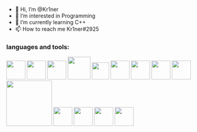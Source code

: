 - 👋 Hi, I’m @Kr1ner
- 👀 I’m interested in Programming
- 🌱 I’m currently learning C++
- 📫 How to reach me Kr1ner#2925


### languages and tools:
<p width="fit-content" display="flex" float="left">
        <img margin-left="5px" src=https://github.com/Kr1ner/Kr1ner/assets/47250537/df966a97-b241-46e7-9336-63970cc2a807 width=50>
        <img margin-left="5px" src=https://upload.wikimedia.org/wikipedia/commons/thumb/1/18/ISO_C%2B%2B_Logo.svg/1822px-ISO_C%2B%2B_Logo.svg.png width=50>
        <img margin-left="5px" src=https://seeklogo.com/images/C/c-sharp-c-logo-02F17714BA-seeklogo.com.png width=50>
        <img margin-left="5px" src=https://upload.wikimedia.org/wikipedia/commons/thumb/6/61/HTML5_logo_and_wordmark.svg/2048px-HTML5_logo_and_wordmark.svg.png width=60>
        <img margin-left="5px" src=https://upload.wikimedia.org/wikipedia/commons/thumb/d/d5/CSS3_logo_and_wordmark.svg/1200px-CSS3_logo_and_wordmark.svg.png width=45>
        <img margin-left="5px" src=https://upload.wikimedia.org/wikipedia/commons/thumb/6/6a/JavaScript-logo.png/800px-JavaScript-logo.png width=50>
        <img margin-left="5px" src=https://upload.wikimedia.org/wikipedia/commons/thumb/a/a7/React-icon.svg/2300px-React-icon.svg.png width=50>
        <img margin-left="5px" src=https://upload.wikimedia.org/wikipedia/commons/thumb/d/d5/Tailwind_CSS_Logo.svg/2048px-Tailwind_CSS_Logo.svg.png width=50>
        <img margin-left="5px" src=https://upload.wikimedia.org/wikipedia/commons/thumb/0/0a/Python.svg/1200px-Python.svg.png width=50>
        <img margin-left="5px" src=https://upload.wikimedia.org/wikipedia/commons/thumb/c/c4/Unity_2021.svg/1200px-Unity_2021.svg.png width=120>
        <img margin-left="5px" src=https://cdn-icons-png.flaticon.com/512/5968/5968705.png width=50>
        <img margin-left="5px" src=https://upload.wikimedia.org/wikipedia/commons/thumb/a/af/Adobe_Photoshop_CC_icon.svg/2101px-Adobe_Photoshop_CC_icon.svg.png width=50>
        <img margin-left="5px" src=https://upload.wikimedia.org/wikipedia/commons/thumb/c/c2/Adobe_XD_CC_icon.svg/2101px-Adobe_XD_CC_icon.svg.png width=50>
        <img margin-left="5px" src=https://upload.wikimedia.org/wikipedia/commons/thumb/d/d9/Node.js_logo.svg/1200px-Node.js_logo.svg.png width=50>
</p>

<!---
Kr1ner/Kr1ner is a ✨ special ✨ repository because its `README.md` (this file) appears on your GitHub profile.
You can click the Preview link to take a look at your changes.
--->
